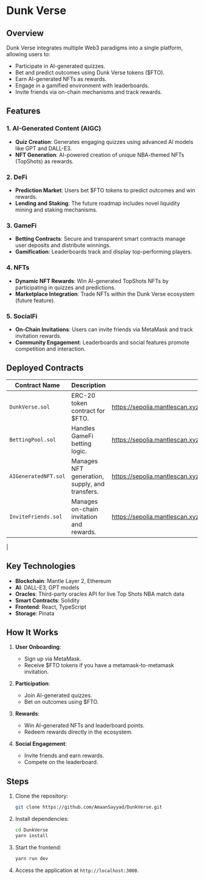 # Dunk Verse

## Overview

Dunk Verse integrates multiple Web3 paradigms into a single platform, allowing users to:
- Participate in AI-generated quizzes.
- Bet and predict outcomes using Dunk Verse tokens ($FTO).
- Earn AI-generated NFTs as rewards.
- Engage in a gamified environment with leaderboards.
- Invite friends via on-chain mechanisms and track rewards.

## Features

### 1. **AI-Generated Content (AIGC)**
- **Quiz Creation**: Generates engaging quizzes using advanced AI models like GPT and DALL-E3.
- **NFT Generation**: AI-powered creation of unique NBA-themed NFTs (TopShots) as rewards.

### 2. **DeFi**
- **Prediction Market**: Users bet $FTO tokens to predict outcomes and win rewards.
- **Lending and Staking**: The future roadmap includes novel liquidity mining and staking mechanisms.

### 3. **GameFi**
- **Betting Contracts**: Secure and transparent smart contracts manage user deposits and distribute winnings.
- **Gamification**: Leaderboards track and display top-performing players.

### 4. **NFTs**
- **Dynamic NFT Rewards**: Win AI-generated TopShots NFTs by participating in quizzes and predictions.
- **Marketplace Integration**: Trade NFTs within the Dunk Verse ecosystem (future feature).

### 5. **SocialFi**
- **On-Chain Invitations**: Users can invite friends via MetaMask and track invitation rewards.
- **Community Engagement**: Leaderboards and social features promote competition and interaction.

## Deployed Contracts

| Contract Name        | Description                                   | Contract Address                                                                  |
|----------------------|-----------------------------------------------|-----------------------------------------------------------------------------------|
| `DunkVerse.sol`      | ERC-20 token contract for $FTO.               | https://sepolia.mantlescan.xyz/address/0xaF1968db67Dd7161D2AF04917b03240DE638ec15 |
| `BettingPool.sol`    | Handles GameFi betting logic.                 | https://sepolia.mantlescan.xyz/address/0xaD488Cd332034434240828F987d6E6B991D48125 |
| `AIGeneratedNFT.sol` | Manages NFT generation, supply, and transfers.| https://sepolia.mantlescan.xyz/address/0xEa8860639d003c9B746B94d077D6dD5052e7cF5d |
| `InviteFriends.sol`  | Manages on-chain invitation and rewards.      | https://sepolia.mantlescan.xyz/address/0xfA224De740979215a51162d27C0Db1621A4712A9 |
|
## Key Technologies

- **Blockchain**: Mantle Layer 2, Ethereum
- **AI**: DALL-E3, GPT models
- **Oracles**: Third-party oracles API for live Top Shots NBA match data
- **Smart Contracts**: Solidity
- **Frontend**: React, TypeScript
- **Storage**: Pinata

## How It Works

1. **User Onboarding**:
   - Sign up via MetaMask.
   - Receive $FTO tokens if you have a metamask-to-metamask invitation.

2. **Participation**:
   - Join AI-generated quizzes.
   - Bet on outcomes using $FTO.

3. **Rewards**:
   - Win AI-generated NFTs and leaderboard points.
   - Redeem rewards directly in the ecosystem.

4. **Social Engagement**:
   - Invite friends and earn rewards.
   - Compete on the leaderboard.

## Steps

1. Clone the repository:
   ```bash
   git clone https://github.com/AmaanSayyad/DunkVerse.git
   ```
2. Install dependencies:
   ```bash
   cd DunkVerse
   yarn install
   ```
3. Start the frontend:
   ```bash
   yarn run dev
   ```
4. Access the application at `http://localhost:3000`.
